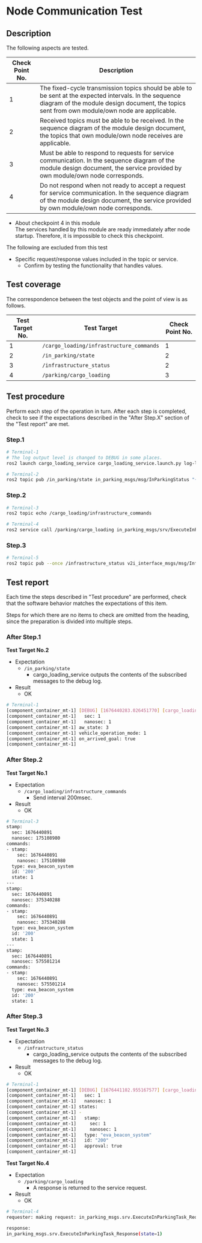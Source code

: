 # Node Communication Test

## Description

The following aspects are tested.

|Check Point No.|Description|
|---|---|
|1|The fixed-cycle transmission topics should be able to be sent at the expected intervals. In the sequence diagram of the module design document, the topics sent from own module/own node are applicable.|
|2|Received topics must be able to be received. In the sequence diagram of the module design document, the topics that own module/own node receives are applicable.|
|3|Must be able to respond to requests for service communication. In the sequence diagram of the module design document, the service provided by own module/own node corresponds.|
|4|Do not respond when not ready to accept a request for service communication. In the sequence diagram of the module design document, the service provided by own module/own node corresponds.|

* About checkpoint 4 in this module  
   The services handled by this module are ready immediately after node startup. Therefore, it is impossible to check this checkpoint.

The following are excluded from this test

* Specific request/response values included in the topic or service.
  * Confirm by testing the functionality that handles values.

## Test coverage

The correspondence between the test objects and the point of view is as follows.

|Test Target No.|Test Target|Check Point No.|
|---|---|---|
|1| `/cargo_loading/infrastructure_commands`      |1|
|2| `/in_parking/state`                           |2|
|3| `/infrastructure_status`                      |2|
|4| `/parking/cargo_loading`                      |3|

## Test procedure

Perform each step of the operation in turn. After each step is completed, check to see if the expectations described in the "After Step.X" section of the "Test report" are met.

### Step.1

```sh
# Terminal-1
# The log output level is changed to DEBUG in some places.
ros2 launch cargo_loading_service cargo_loading_service.launch.py log-level:=debug
```

```sh
# Terminal-2
ros2 topic pub /in_parking/state in_parking_msgs/msg/InParkingStatus "{stamp: {sec: 1, nanosec: 1}, aw_state: 3, vehicle_operation_mode: 1}"
```

### Step.2

```sh
# Terminal-3
ros2 topic echo /cargo_loading/infrastructure_commands
```

```sh
# Terminal-4
ros2 service call /parking/cargo_loading in_parking_msgs/srv/ExecuteInParkingTask "{key: '100', value: '200'}"
```


### Step.3

```sh
# Terminal-5
ros2 topic pub --once /infrastructure_status v2i_interface_msgs/msg/InfrastructureStateArray "{stamp: {sec: 1, nanosec: 1}, states: [{stamp: {sec: 1, nanosec: 1}, type: 'eva_beacon_system', id: '200', approval: true}]}"
```

## Test report

Each time the steps described in "Test procedure" are performed, check that the software behavior matches the expectations of this item.

Steps for which there are no items to check are omitted from the heading, since the preparation is divided into multiple steps.

### After Step.1

**Test Target No.2**

- Expectation
  - `/in_parking/state`
    - cargo_loading_service outputs the contents of the subscribed messages to the debug log.
- Result
  - OK

```sh
# Terminal-1
[component_container_mt-1] [DEBUG] [1676440283.026451770] [cargo_loading.cargo_loading_service]: Subscribed /in_parking/state:stamp:
[component_container_mt-1]   sec: 1
[component_container_mt-1]   nanosec: 1
[component_container_mt-1] aw_state: 3
[component_container_mt-1] vehicle_operation_mode: 1
[component_container_mt-1] on_arrived_goal: true
[component_container_mt-1] 
```

### After Step.2

**Test Target No.1**

- Expectation
  - `/cargo_loading/infrastructure_commands`
    - Send interval 200msec.
- Result
  - OK

```sh
# Terminal-3
stamp:
  sec: 1676440891
  nanosec: 175108980
commands:
- stamp:
    sec: 1676440891
    nanosec: 175108980
  type: eva_beacon_system
  id: '200'
  state: 1
---
stamp:
  sec: 1676440891
  nanosec: 375340288
commands:
- stamp:
    sec: 1676440891
    nanosec: 375340288
  type: eva_beacon_system
  id: '200'
  state: 1
---
stamp:
  sec: 1676440891
  nanosec: 575501214
commands:
- stamp:
    sec: 1676440891
    nanosec: 575501214
  type: eva_beacon_system
  id: '200'
  state: 1
```

### After Step.3

**Test Target No.3**

- Expectation
  - `/infrastructure_status`
    - cargo_loading_service outputs the contents of the subscribed messages to the debug log.
- Result
  - OK

```sh
# Terminal-1
[component_container_mt-1] [DEBUG] [1676441102.955167577] [cargo_loading.cargo_loading_service]: Subscribed /infrastructure_status:stamp:
[component_container_mt-1]   sec: 1
[component_container_mt-1]   nanosec: 1
[component_container_mt-1] states:
[component_container_mt-1] -
[component_container_mt-1]   stamp:
[component_container_mt-1]     sec: 1
[component_container_mt-1]     nanosec: 1
[component_container_mt-1]   type: "eva_beacon_system"
[component_container_mt-1]   id: "200"
[component_container_mt-1]   approval: true
[component_container_mt-1] 
```

**Test Target No.4**

- Expectation
  - `/parking/cargo_loading`
    - A response is returned to the service request.
- Result
  - OK

```sh
# Terminal-4
requester: making request: in_parking_msgs.srv.ExecuteInParkingTask_Request(key='100', value='200')

response:
in_parking_msgs.srv.ExecuteInParkingTask_Response(state=1)

```
